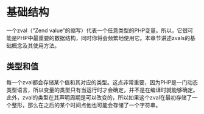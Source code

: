 # 基础结构
 一个zval（“Zend value”的缩写）代表一个任意类型的PHP变量。所以，它很可能是PHP中最重要的数据结构，同时你将会频繁地使用它。本章节讲述zvals的基础概念及其使用方法。

## 类型和值
 每一个zval都会存储某个值和其对应的类型。这点非常重要，因为PHP是一门动态类型语言，所以变量的类型只有当运行时才会确定，并不是在编译时就能够确定。此外，zval的类型在其声明周期是可以改变的，所以如果这个zval在最初存储了一个整形，那么在之后的某个时间点他也可能会存储了一个字符串。
